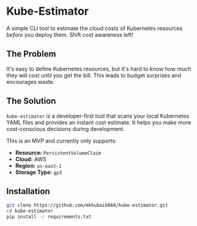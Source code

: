 # Kube-Estimator

A simple CLI tool to estimate the cloud costs of Kubernetes resources *before* you deploy them. Shift cost awareness left!

## The Problem

It's easy to define Kubernetes resources, but it's hard to know how much they will cost until you get the bill. This leads to budget surprises and encourages waste.

## The Solution

`kube-estimator` is a developer-first tool that scans your local Kubernetes YAML files and provides an instant cost estimate. It helps you make more cost-conscious decisions during development.

This is an MVP and currently only supports:

- **Resource:** `PersistentVolumeClaim`
- **Cloud:** AWS
- **Region:** `us-east-1`
- **Storage Type:** `gp3`

## Installation

```bash
git clone https://github.com/mkhubaib666/kube-estimator.git
cd kube-estimator
pip install -r requirements.txt
```